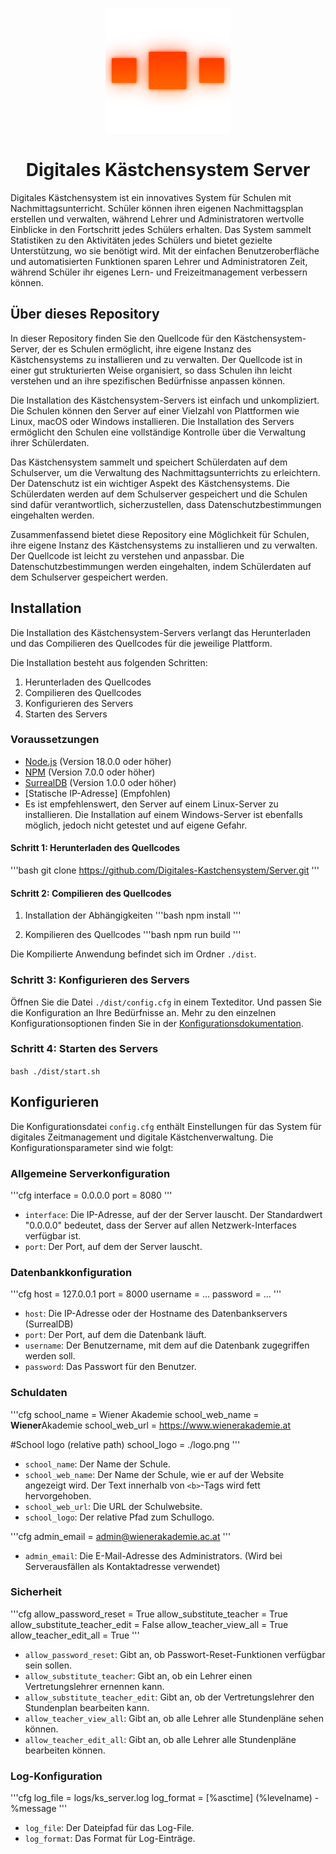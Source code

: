 <p align="center">
  <img src="public/logo.png" alt="Logo" height="200">
</p>



<p align="center">
  <h1 align="center">Digitales Kästchensystem Server</h1>
  Digitales Kästchensystem ist ein innovatives System für Schulen mit Nachmittagsunterricht. Schüler können ihren eigenen Nachmittagsplan erstellen und verwalten, während Lehrer und Administratoren wertvolle Einblicke in den Fortschritt jedes Schülers erhalten. Das System sammelt Statistiken zu den Aktivitäten jedes Schülers und bietet gezielte Unterstützung, wo sie benötigt wird. Mit der einfachen Benutzeroberfläche und automatisierten Funktionen sparen Lehrer und Administratoren Zeit, während Schüler ihr eigenes Lern- und Freizeitmanagement verbessern können.
</p>

## Über dieses Repository

In dieser Repository finden Sie den Quellcode für den Kästchensystem-Server, der es Schulen ermöglicht, ihre eigene Instanz des Kästchensystems zu installieren und zu verwalten. Der Quellcode ist in einer gut strukturierten Weise organisiert, so dass Schulen ihn leicht verstehen und an ihre spezifischen Bedürfnisse anpassen können.

Die Installation des Kästchensystem-Servers ist einfach und unkompliziert. Die Schulen können den Server auf einer Vielzahl von Plattformen wie Linux, macOS oder Windows installieren. Die Installation des Servers ermöglicht den Schulen eine vollständige Kontrolle über die Verwaltung ihrer Schülerdaten.

Das Kästchensystem sammelt und speichert Schülerdaten auf dem Schulserver, um die Verwaltung des Nachmittagsunterrichts zu erleichtern. Der Datenschutz ist ein wichtiger Aspekt des Kästchensystems. Die Schülerdaten werden auf dem Schulserver gespeichert und die Schulen sind dafür verantwortlich, sicherzustellen, dass Datenschutzbestimmungen eingehalten werden.

Zusammenfassend bietet diese Repository eine Möglichkeit für Schulen, ihre eigene Instanz des Kästchensystems zu installieren und zu verwalten. Der Quellcode ist leicht zu verstehen und anpassbar. Die Datenschutzbestimmungen werden eingehalten, indem Schülerdaten auf dem Schulserver gespeichert werden.

## Installation
Die Installation des Kästchensystem-Servers verlangt das Herunterladen und das Compilieren des Quellcodes für die jeweilige Plattform.

Die Installation besteht aus folgenden Schritten:
1. Herunterladen des Quellcodes
2. Compilieren des Quellcodes
3. Konfigurieren des Servers
4. Starten des Servers

### Voraussetzungen
- [Node.js](https://nodejs.org/en/) (Version 18.0.0 oder höher)
- [NPM](https://www.npmjs.com/) (Version 7.0.0 oder höher)
- [SurrealDB](https://surrealdb.com/) (Version 1.0.0 oder höher)
- [Statische IP-Adresse] (Empfohlen)
- Es ist empfehlenswert, den Server auf einem Linux-Server zu installieren. Die Installation auf einem Windows-Server ist ebenfalls möglich, jedoch nicht getestet und auf eigene Gefahr.


#### Schritt 1: Herunterladen des Quellcodes
'''bash
git clone https://github.com/Digitales-Kastchensystem/Server.git
'''

#### Schritt 2: Compilieren des Quellcodes
1. Installation der Abhängigkeiten
'''bash
npm install
'''

2. Kompilieren des Quellcodes
'''bash
npm run build
'''

Die Kompilierte Anwendung befindet sich im Ordner `./dist`.

### Schritt 3: Konfigurieren des Servers
Öffnen Sie die Datei `./dist/config.cfg` in einem Texteditor. Und passen Sie die Konfiguration an Ihre Bedürfnisse an.
Mehr zu den einzelnen Konfigurationsoptionen finden Sie in der [Konfigurationsdokumentation](#Konfigurieren).

### Schritt 4: Starten des Servers
`bash ./dist/start.sh`


## Konfigurieren
Die Konfigurationsdatei `config.cfg` enthält Einstellungen für das System für digitales Zeitmanagement und digitale Kästchenverwaltung. Die Konfigurationsparameter sind wie folgt:

### Allgemeine Serverkonfiguration
'''cfg
interface = 0.0.0.0
port = 8080
'''
- `interface`: Die IP-Adresse, auf der der Server lauscht. Der Standardwert "0.0.0.0" bedeutet, dass der Server auf allen Netzwerk-Interfaces verfügbar ist.
- `port`: Der Port, auf dem der Server lauscht.

### Datenbankkonfiguration
'''cfg
host = 127.0.0.1
port = 8000
username = ...
password = ...
'''

- `host`: Die IP-Adresse oder der Hostname des Datenbankservers (SurrealDB)
- `port`: Der Port, auf dem die Datenbank läuft.
- `username`: Der Benutzername, mit dem auf die Datenbank zugegriffen werden soll.
- `password`: Das Passwort für den Benutzer.

### Schuldaten
'''cfg
school_name = Wiener Akademie
school_web_name = <b>Wiener</b>Akademie
school_web_url = https://www.wienerakademie.at

#School logo (relative path)
school_logo = ./logo.png
'''

- `school_name`: Der Name der Schule.
- `school_web_name`: Der Name der Schule, wie er auf der Website angezeigt wird. Der Text innerhalb von `<b>`-Tags wird fett hervorgehoben.
- `school_web_url`: Die URL der Schulwebsite.
- `school_logo`: Der relative Pfad zum Schullogo.


'''cfg
admin_email = admin@wienerakademie.ac.at
'''

- `admin_email`: Die E-Mail-Adresse des Administrators. (Wird bei Serverausfällen als Kontaktadresse verwendet)

### Sicherheit
'''cfg
allow_password_reset = True
allow_substitute_teacher = True
allow_substitute_teacher_edit = False
allow_teacher_view_all = True
allow_teacher_edit_all = True
'''

- `allow_password_reset`: Gibt an, ob Passwort-Reset-Funktionen verfügbar sein sollen.
- `allow_substitute_teacher`: Gibt an, ob ein Lehrer einen Vertretungslehrer ernennen kann.
- `allow_substitute_teacher_edit`: Gibt an, ob der Vertretungslehrer den Stundenplan bearbeiten kann.
- `allow_teacher_view_all`: Gibt an, ob alle Lehrer alle Stundenpläne sehen können.
- `allow_teacher_edit_all`: Gibt an, ob alle Lehrer alle Stundenpläne bearbeiten können.

### Log-Konfiguration
'''cfg
log_file = logs/ks_server.log
log_format = [%asctime] (%levelname) - %message
'''

- `log_file`: Der Dateipfad für das Log-File.
- `log_format`: Das Format für Log-Einträge.